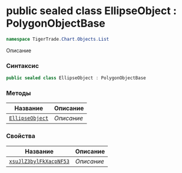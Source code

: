 
# public sealed class EllipseObject : PolygonObjectBase
```csharp
namespace TigerTrade.Chart.Objects.List
```



Описание

### Синтаксис
```csharp
public sealed class EllipseObject : PolygonObjectBase
```


### Методы
| Название | Описание |
| --- | --- |
| [`EllipseObject`](./EllipseObject.cs/Методы/EllipseObject.md) | *Описание* |

### Свойства
| Название | Описание |
| --- | --- |
| [`xsuJlZ3bylFkXacpNF53`](./EllipseObject.cs/Свойства/xsuJlZ3bylFkXacpNF53.md) | *Описание* |



